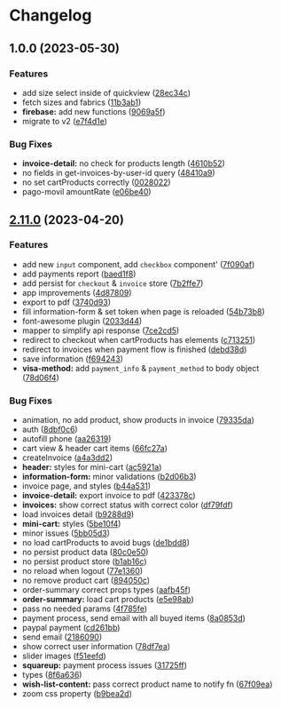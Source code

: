 # Changelog

## 1.0.0 (2023-05-30)


### Features

* add size select inside of quickview ([28ec34c](https://github.com/Novanet-Studio/poncholas-fe/commit/28ec34c5020152ff1d6d7d4300d0ca5477a3db3c))
* fetch sizes and fabrics ([11b3ab1](https://github.com/Novanet-Studio/poncholas-fe/commit/11b3ab15c688401d409afa4e07d7736dc0c77d47))
* **firebase:** add new functions ([9069a5f](https://github.com/Novanet-Studio/poncholas-fe/commit/9069a5f57ef380d93486e22142e9279b6b22ee73))
* migrate to v2 ([e7f4d1e](https://github.com/Novanet-Studio/poncholas-fe/commit/e7f4d1e878bdf5bb60f0e9290e68917113c209c0))


### Bug Fixes

* **invoice-detail:** no check for products length ([4610b52](https://github.com/Novanet-Studio/poncholas-fe/commit/4610b52afd0f39b548ea780e6eec126f98b28957))
* no fields in get-invoices-by-user-id query ([48410a9](https://github.com/Novanet-Studio/poncholas-fe/commit/48410a9773a8ed53796488efc84ee3a780258e2a))
* no set cartProducts correctly ([0028022](https://github.com/Novanet-Studio/poncholas-fe/commit/0028022ba7504ddca0681ae5d787d322ff01d44a))
* pago-movil amountRate ([e06be40](https://github.com/Novanet-Studio/poncholas-fe/commit/e06be40a8aa98ccbc9d97ad4c85bf32ead9eaaea))

## [2.11.0](https://github.com/Novanet-Studio/fast-ecommerce-fe/compare/v2.10.0...v2.11.0) (2023-04-20)


### Features

* add new `input` component, add `checkbox` component' ([7f090af](https://github.com/Novanet-Studio/fast-ecommerce-fe/commit/7f090af985e50aa4724d1d7cc4d3e958141843d6))
* add payments report ([baed1f8](https://github.com/Novanet-Studio/fast-ecommerce-fe/commit/baed1f8240690430229476767edf8f0bab3c2e9e))
* add persist for `checkout` & `invoice` store ([7b2ffe7](https://github.com/Novanet-Studio/fast-ecommerce-fe/commit/7b2ffe7c9235634dac6b06ffb738df0ad73f8c3e))
* app improvements ([4d87809](https://github.com/Novanet-Studio/fast-ecommerce-fe/commit/4d87809bc451ca372e337d44fc49f0e5a147e0ce))
* export to pdf ([3740d93](https://github.com/Novanet-Studio/fast-ecommerce-fe/commit/3740d9370936a84c422a9fb7f5f78761aaaa8c88))
* fill information-form & set token when page is reloaded ([54b73b8](https://github.com/Novanet-Studio/fast-ecommerce-fe/commit/54b73b816fc07bbac863964c8bd8c496a8fa5f32))
* font-awesome plugin ([2033d44](https://github.com/Novanet-Studio/fast-ecommerce-fe/commit/2033d448a781e3e005dc9fec6fbdc24e73d53b80))
* mapper to simplify api response ([7ce2cd5](https://github.com/Novanet-Studio/fast-ecommerce-fe/commit/7ce2cd5357b439d71a443d50e0f6e067faa3f114))
* redirect to checkout when cartProducts has elements ([c713251](https://github.com/Novanet-Studio/fast-ecommerce-fe/commit/c713251301c1724cbb7745626cd97717857720d3))
* redirect to invoices when payment flow is finished ([debd38d](https://github.com/Novanet-Studio/fast-ecommerce-fe/commit/debd38d315312446937ce1503506b3cb079398f4))
* save information ([f694243](https://github.com/Novanet-Studio/fast-ecommerce-fe/commit/f69424326f77d6bff3b0699ba3dfb3f9fba51ff0))
* **visa-method:** add `payment_info` & `payment_method` to body object ([78d06f4](https://github.com/Novanet-Studio/fast-ecommerce-fe/commit/78d06f4036e6391f75b2e582a1fc2900ba42de95))


### Bug Fixes

* animation, no add product, show products in invoice ([79335da](https://github.com/Novanet-Studio/fast-ecommerce-fe/commit/79335da7d6ad37406de105f8d4bccb20c5eb61db))
* auth ([8dbf0c6](https://github.com/Novanet-Studio/fast-ecommerce-fe/commit/8dbf0c697cc827706405db4cca954307ea3bbbeb))
* autofill phone ([aa26319](https://github.com/Novanet-Studio/fast-ecommerce-fe/commit/aa26319a2ef4b842e6bd93cee12c907c1a3ec2ce))
* cart view & header cart items ([66fc27a](https://github.com/Novanet-Studio/fast-ecommerce-fe/commit/66fc27a6507e5129433f97ec544e88a90bc9f424))
* createInvoice ([a4a3dd2](https://github.com/Novanet-Studio/fast-ecommerce-fe/commit/a4a3dd2f14ec31bda257801fda12ee41c1db567f))
* **header:** styles for mini-cart ([ac5921a](https://github.com/Novanet-Studio/fast-ecommerce-fe/commit/ac5921abdfce86b00d37676aa013b4b27b12d1aa))
* **information-form:** minor validations ([b2d06b3](https://github.com/Novanet-Studio/fast-ecommerce-fe/commit/b2d06b37993329694cb00025c6e9115bf4d69709))
* invoice page, and styles ([b44a531](https://github.com/Novanet-Studio/fast-ecommerce-fe/commit/b44a531cf027f2328cc5398fba34f6dd6cb1af87))
* **invoice-detail:** export invoice to pdf ([423378c](https://github.com/Novanet-Studio/fast-ecommerce-fe/commit/423378c94a52b00482ad131d3fb1d78c29f591a0))
* **invoices:** show correct status with correct color ([df79fdf](https://github.com/Novanet-Studio/fast-ecommerce-fe/commit/df79fdf64487caf7c166542f404f4aeec15de3a8))
* load invoices detail ([b9288d9](https://github.com/Novanet-Studio/fast-ecommerce-fe/commit/b9288d9e903fed4737f01f1465d9da7a3255da77))
* **mini-cart:** styles ([5be10f4](https://github.com/Novanet-Studio/fast-ecommerce-fe/commit/5be10f4ce06b8f415feb33577fe8213104ffeccd))
* minor issues ([5bb05d3](https://github.com/Novanet-Studio/fast-ecommerce-fe/commit/5bb05d3201db2c4458f79d0cc14bf6f8e4c572ff))
* no load cartProducts to avoid bugs ([de1bdd8](https://github.com/Novanet-Studio/fast-ecommerce-fe/commit/de1bdd86e6dfbc4ad6f1db17d6a5f6bfc268b617))
* no persist product data ([80c0e50](https://github.com/Novanet-Studio/fast-ecommerce-fe/commit/80c0e50ee6249ce79a4f47c151a49b4c8cb5120f))
* no persist product store ([b1ab16c](https://github.com/Novanet-Studio/fast-ecommerce-fe/commit/b1ab16cf1b6f1c4d44322a3165adbd7af038e1c9))
* no reload when logout ([77e1360](https://github.com/Novanet-Studio/fast-ecommerce-fe/commit/77e13604cc8f353d7a706a67fa4d0d92ba53196b))
* no remove product cart ([894050c](https://github.com/Novanet-Studio/fast-ecommerce-fe/commit/894050c8ea7dd17af07548ff24be54c94e6c878c))
* order-summary correct props types ([aafb45f](https://github.com/Novanet-Studio/fast-ecommerce-fe/commit/aafb45fa5d419d979fbb4bbb9bfce5365c331fb5))
* **order-summary:** load cart products ([e5e98ab](https://github.com/Novanet-Studio/fast-ecommerce-fe/commit/e5e98aba4a52de80077f3ca3fef5364b029b75d6))
* pass no needed params ([4f785fe](https://github.com/Novanet-Studio/fast-ecommerce-fe/commit/4f785fe91b63124074898175ef52437abd2238e8))
* payment process, send email with all buyed items ([8a0853d](https://github.com/Novanet-Studio/fast-ecommerce-fe/commit/8a0853dbae41f7474bdd7f53841d4883af8a583f))
* paypal payment ([cd261bb](https://github.com/Novanet-Studio/fast-ecommerce-fe/commit/cd261bb84e0c86f59fb83bc295514dc3f56ef418))
* send email ([2186090](https://github.com/Novanet-Studio/fast-ecommerce-fe/commit/2186090ccf0bf3562fcf1d73607cee7936c16fdd))
* show correct user information ([78df7ea](https://github.com/Novanet-Studio/fast-ecommerce-fe/commit/78df7eaba4f5022e9bad2c017568409289036b94))
* slider images ([f51eefd](https://github.com/Novanet-Studio/fast-ecommerce-fe/commit/f51eefd5dea47a7dcdd1596d4942f1910aa57ef3))
* **squareup:** payment process issues ([31725ff](https://github.com/Novanet-Studio/fast-ecommerce-fe/commit/31725ff2df19c711310131649f5a8734c6e8222a))
* types ([8f6a636](https://github.com/Novanet-Studio/fast-ecommerce-fe/commit/8f6a6369382a43324709d580eded3e28e51fcb4e))
* **wish-list-content:** pass correct product name to notify fn ([67f09ea](https://github.com/Novanet-Studio/fast-ecommerce-fe/commit/67f09ea4a4d8398acbb3a0e998cb57da161e1591))
* zoom css property ([b9bea2d](https://github.com/Novanet-Studio/fast-ecommerce-fe/commit/b9bea2d03a2070b2e718022946f7cfd9a1344c26))
